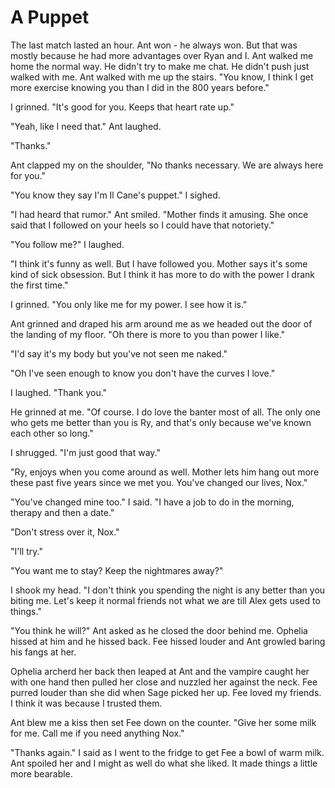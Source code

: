 #  A Puppet

The last match lasted an hour. Ant won - he always won. But that was mostly
because he had more advantages over Ryan and I. Ant walked me home the normal
way. He didn't try to make me chat. He didn't push just walked with me. Ant
walked with me up the stairs. "You know, I think I get more exercise knowing you
than I did in the 800 years before."

I grinned. "It's good for you. Keeps that heart rate up."

"Yeah, like I need that." Ant laughed.

"Thanks."

Ant clapped my on the shoulder, "No thanks necessary. We are always here for
you."

"You know they say I'm Il Cane's puppet." I sighed.

"I had heard that rumor." Ant smiled. "Mother finds it amusing. She once said
that I followed on your heels so I could have that notoriety."

"You follow me?" I laughed.

"I think it's funny as well. But I have followed you. Mother says it's some kind
of sick obsession. But I think it has more to do with the power I drank the
first time."

I grinned. "You only like me for my power. I see how it is."

Ant grinned and draped his arm around me as we headed out the door of the
landing of my floor. "Oh there is more to you than power I like."

"I'd say it's my body but you've not seen me naked."

"Oh I've seen enough to know you don't have the curves I love."

I laughed. "Thank you."

He grinned at me. "Of course. I do love the banter most of all. The only one who
gets me better than you is Ry, and that's only because we've known each other so
long."

I shrugged. "I'm just good that way."

"Ry, enjoys when you come around as well. Mother lets him hang out more these
past five years since we met you. You've changed our lives, Nox."

"You've changed mine too." I said. "I have a job to do in the morning, therapy
and then a date."

"Don't stress over it, Nox."

"I'll try."

"You want me to stay? Keep the nightmares away?"

I shook my head. "I don't think you spending the night is any better than you
biting me. Let's keep it normal friends not what we are till Alex gets used to
things."

"You think he will?" Ant asked as he closed the door behind me. Ophelia hissed
at him and he hissed back. Fee hissed louder and Ant growled baring his fangs at
her.

Ophelia archerd her back then leaped at Ant and the vampire caught her with one
hand then pulled her close and nuzzled her against the neck. Fee purred louder
than she did when Sage picked her up. Fee loved my friends. I think it was
because I trusted them.

Ant blew me a kiss then set Fee down on the counter. "Give her some milk for me.
Call me if you need anything Nox."

"Thanks again." I said as I went to the fridge to get Fee a bowl of warm milk.
Ant spoiled her and I might as well do what she liked. It made things a little
more bearable.

